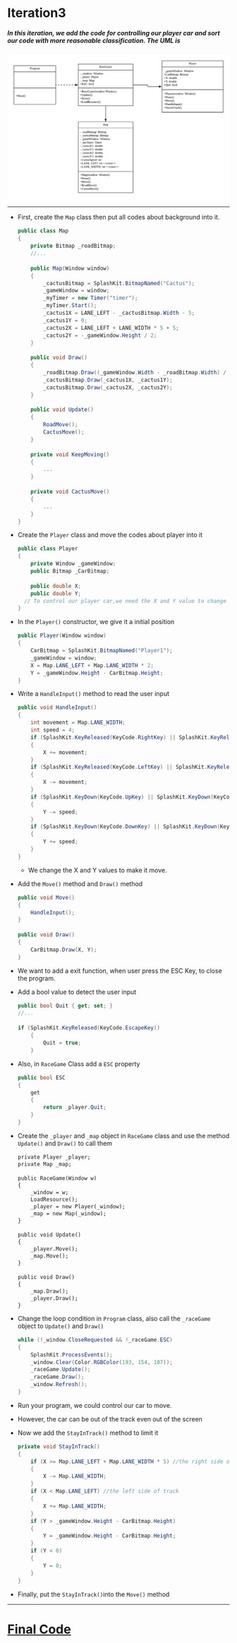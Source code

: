 # Iteration3

##### In this iteration, we add the code for controlling our player car and sort our code with more reasonable classification. The UML is 

![UML1](img/UML1.png)

------

- First, create the `Map` class then put all codes about background into it.

  ```C#
  public class Map
  {
      private Bitmap _roadBitmap;
      //...
     	
      public Map(Window window)
      {
          _cactusBitmap = SplashKit.BitmapNamed("Cactus");
          _gameWindow = window;
          _myTimer = new Timer("timer");
          _myTimer.Start();
          _cactus1X = LANE_LEFT - _cactusBitmap.Width - 5;
          _cactus1Y = 0;
          _cactus2X = LANE_LEFT + LANE_WIDTH * 5 + 5;
          _cactus2Y = -_gameWindow.Height / 2;
      }
      
      public void Draw()
      {
          _roadBitmap.Draw((_gameWindow.Width - _roadBitmap.Width) / 2, 0);
          _cactusBitmap.Draw(_cactus1X, _cactus1Y);
          _cactusBitmap.Draw(_cactus2X, _cactus2Y);
      }
  
      public void Update()
      {
          RoadMove();
          CactusMove();
      }
          
      private void KeepMoving()
      {
          ...
      }
      
      private void CactusMove()
      {
          ...
      }
  }
  ```

  

- Create the `Player` class and move the codes about player into it

  ```C#
  public class Player
  {
      private Window _gameWindow;
      public Bitmap _CarBitmap;
  	
      public double X;
      public double Y;
  	// To control our player car,we need the X and Y value to change its position  
  }
  ```

- In the `Player()` constructor, we give it a initial position

  ```C#
  public Player(Window window)
  {
      CarBitmap = SplashKit.BitmapNamed("Player1");
      _gameWindow = window;
      X = Map.LANE_LEFT + Map.LANE_WIDTH * 2;
      Y = _gameWindow.Height - CarBitmap.Height;
  }
  ```

- Write a `HandleInput()` method to read the user input

  ```C#
  public void HandleInput()
  {
      int movement = Map.LANE_WIDTH;
      int speed = 4;
      if (SplashKit.KeyReleased(KeyCode.RightKey) || SplashKit.KeyReleased(KeyCode.DKey))
      {
          X += movement;
      }
      if (SplashKit.KeyReleased(KeyCode.LeftKey) || SplashKit.KeyReleased(KeyCode.AKey))
      {
          X -= movement;
      }
      if (SplashKit.KeyDown(KeyCode.UpKey) || SplashKit.KeyDown(KeyCode.WKey))
      {
          Y -= speed;
      }
      if (SplashKit.KeyDown(KeyCode.DownKey) || SplashKit.KeyDown(KeyCode.SKey))
      {
          Y += speed;
      }
  }
  ```

  - We change the X and Y values to make it move.

- Add the `Move()` method and `Draw()` method

  ```C#
  public void Move()
  {
      HandleInput();
  }
  
  public void Draw()
  {
      CarBitmap.Draw(X, Y);
  }
  ```

- We want to add a exit function, when user press the ESC Key, to close the program.

- Add a bool value to detect the user input

  ```C#
  public bool Quit { get; set; }
  //...
  
  if (SplashKit.KeyReleased(KeyCode.EscapeKey))
      {
          Quit = true;
      }
  ```

- Also, in `RaceGame` Class add a `ESC` property

  ```C#
  public bool ESC
  {
      get
      {
          return _player.Quit;
      }
  }
  ```

- Create the `_player` and `_map` object in `RaceGame` class and use the method `Update()`  and `Draw()`  to call them 

  ```
  private Player _player;
  private Map _map;
  
  public RaceGame(Window w)
  {
      _window = w;
      LoadResource();
      _player = new Player(_window);
      _map = new Map(_window);
  }
  
  public void Update()
  {
      _player.Move();
      _map.Move();
  }
  
  public void Draw()
  {
      _map.Draw();
      _player.Draw();
  }
  ```

- Change the loop condition in `Program` class,  also call the `_raceGame` object to `Update()` and `Draw()`

  ```C#
  while (!_window.CloseRequested && !_raceGame.ESC)
  {
      SplashKit.ProcessEvents();
      _window.Clear(Color.RGBColor(193, 154, 107));
      _raceGame.Update();
      _raceGame.Draw();
      _window.Refresh();
  }
  ```

- Run your program, we could control our car to move.

- However, the car can be out of the track even out of the screen

- Now we add the `StayInTrack()` method to limit it

  ```C#
  private void StayInTrack()
  {
      if (X >= Map.LANE_LEFT + Map.LANE_WIDTH * 5) //the right side of track
      {
          X -= Map.LANE_WIDTH;
      }
      if (X < Map.LANE_LEFT) //the left side of track
      {
          X += Map.LANE_WIDTH;
      }
      if (Y > _gameWindow.Height - CarBitmap.Height)
      {
          Y = _gameWindow.Height - CarBitmap.Height;
      }
      if (Y < 0)
      {
          Y = 0;
      }
  }
  ```

- Finally, put the `StayInTrack()`into the `Move()` method

------

# [Final Code](code/Iteration3/)













